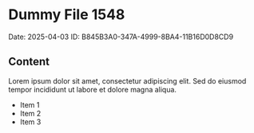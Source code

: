 # Dummy File 1548

Date: 2025-04-03
ID: B845B3A0-347A-4999-8BA4-11B16D0D8CD9

## Content

Lorem ipsum dolor sit amet, consectetur adipiscing elit.
Sed do eiusmod tempor incididunt ut labore et dolore magna aliqua.

* Item 1
* Item 2
* Item 3
